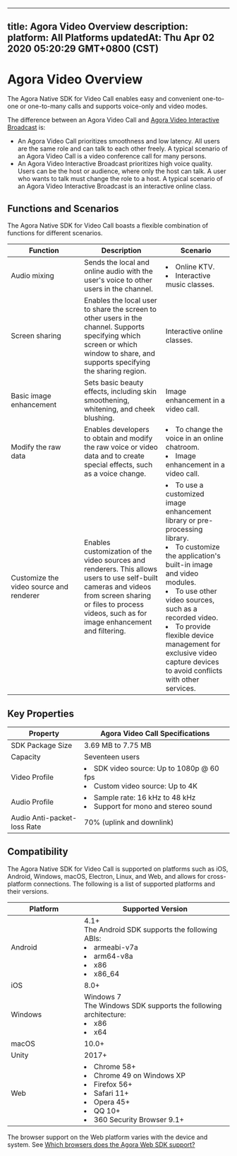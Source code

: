 
---
title: Agora Video Overview
description: 
platform: All Platforms
updatedAt: Thu Apr 02 2020 05:20:29 GMT+0800 (CST)
---
# Agora Video Overview
The Agora Native SDK for Video Call enables easy and convenient one-to-one or one-to-many calls and supports voice-only and video modes.

The difference between an Agora Video Call and [Agora Video Interactive Broadcast](https://docs.agora.io/en/Interactive%20Broadcast/product_live?platform=All%20Platforms) is: 
* An Agora Video Call prioritizes smoothness and low latency. All users are the same role and can talk to each other freely. A typical scenario of an Agora Video Call is a video conference call for many persons. 
* An Agora Video Interactive Broadcast prioritizes high voice quality. Users can be the host or audience, where only the host can talk. A user who wants to talk must change the role to a host. A typical scenario of an Agora Video Interactive Broadcast is an interactive online class.

## Functions and Scenarios

The Agora Native SDK for Video Call boasts a flexible combination of functions for different scenarios.

<style> table th:first-of-type {     width: 150px; } th:third-of-type {     width: 170px; }</style>

| Function                              | Description                                                  | Scenario                                                     |
| ----------------- | ------------------------------------------------------------ | --------------------------------------- |
| Audio mixing          | Sends the local and online audio with the user's voice to other users in the channel. | <li>Online KTV. <li>Interactive music classes. |
| Screen sharing             | Enables the local user to share the screen to other users in the channel. Supports specifying which screen or which window to share, and supports specifying the sharing region.            | Interactive online classes.     |
| Basic image enhancement     | Sets basic beauty effects, including skin smoothening, whitening, and cheek blushing. | Image enhancement in a video call.    |
| Modify the raw data   | Enables developers to obtain and modify the raw voice or video data and to create special effects, such as a voice change. | <li>To change the voice in an online chatroom. <li>Image enhancement in a video call.                  |
| Customize the video source and renderer | Enables customization of the video sources and renderers. This allows users to use self-built cameras and videos from screen sharing or files to process videos, such as for image enhancement and filtering. | <li>To use a customized image enhancement library or pre-processing library.<li>To customize the application's built-in image and video modules.<li>To use other video sources, such as a recorded video.<li>To provide flexible device management for exclusive video capture devices to avoid conflicts with other services. |

## Key Properties

| Property                                          | Agora Video Call Specifications                          |
| ------------ | ------------------------------------------------------------ |
| SDK Package Size                                  | 3.69 MB to 7.75 MB                                              |
| Capacity     | Seventeen users  |
| Video Profile                                     | <li>SDK video source: Up to 1080p @ 60 fps<li>Custom video source: Up to 4K |
| Audio Profile                                     | <li>Sample rate: 16 kHz to 48 kHz<li>Support for mono and stereo sound |
| Audio Anti-packet-loss Rate                       | 70% (uplink and downlink)                               |

## Compatibility

The Agora Native SDK for Video Call is supported on platforms such as iOS, Android, Windows, macOS, Electron, Linux, and Web, and allows for cross-platform connections. The following is a list of supported platforms and their versions.

| Platform             | Supported Version                                            |
| -------------------- | ------------------------------------------------------------ |
| Android              | 4.1+<br>The Android SDK supports the following ABIs:<li>armeabi-v7a<li>arm64-v8a<li>x86<li>x86_64 |
| iOS                  | 8.0+                                                         |
| Windows              | Windows 7<br>The Windows SDK supports the following architecture:<li>x86<li>x64                                                      |
| macOS                | 10.0+                                                        |
| Unity                | 2017+                                                        |
| Web                  | <li>Chrome 58+<li>Chrome 49 on Windows XP<li>Firefox 56+<li>Safari 11+<li>Opera 45+<li>QQ 10+<li>360 Security Browser 9.1+ |

<div class="alert note">The browser support on the Web platform varies with the device and system. See <a href="https://docs.agora.io/cn/faq/browser_support">Which browsers does the Agora Web SDK support?</a></div>
